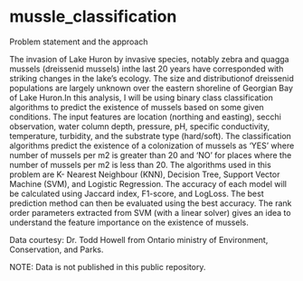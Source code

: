 # mussle_classification

Problem statement and the approach 


The invasion of Lake Huron by invasive species, notably zebra and quagga mussels (dreissenid mussels) inthe last 20 years have corresponded with striking changes in the lake’s ecology.  The size and distributionof dreissenid populations are largely unknown over the eastern shoreline of Georgian Bay of Lake Huron.In this analysis, I will be using binary class classification algorithms to predict the existence of mussels based on some given conditions. The input features are location (northing and easting), secchi observation, water column depth, pressure, pH, specific conductivity, temperature, turbidity, and the substrate type (hard/soft). The classification algorithms predict the existence of a colonization of mussels as ‘YES’ where number of mussels per m2 is greater than 20 and ‘NO’ for places where the number of mussels per m2 is less than 20. The algorithms used in this problem are K- Nearest Neighbour (KNN), Decision Tree, Support Vector Machine (SVM), and Logistic Regression. The accuracy of each model will be calculated using Jaccard index, F1-score, and LogLoss. The best prediction method can then be evaluated using the best accuracy. The rank order parameters extracted from SVM (with a linear solver) gives an idea to understand the feature importance on the existence of mussels. 


Data courtesy: Dr. Todd Howell from Ontario ministry of Environment, Conservation, and Parks. 

NOTE: Data is not published in this public repository. 
